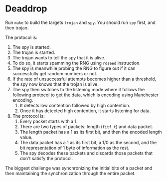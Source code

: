 # Deaddrop

Run `make` to build the targets `trojan` and `spy`. You should run `spy` first, and then trojan.

The protocol is:
1. The spy is started.
2. The trojan is started.
3. The trojan wants to tell the spy that it is alive.
4. To do so, it starts spamming the RNG using `rdseed` instruction.
5. The spy is meanwhile probing the RNG to figure out if it can successfully get random numbers or not.
6. If the rate of unsuccessful attempts becomes higher than a threshold, the spy now knows that the trojan is alive.
7. The spy then switches to the listening mode where it follows the following protocol to get the data, which is encoding using Manchester encoding.
    1. It detects low contention followed by high contention.
    2. Once it has detected high contention, it starts listening for data.
8. The protocol is:
    1. Every packet starts with a 1.
    2. There are two types of packets: length (`fitf_t`) and data packet.
    3. The length packet has a 1 as its first bit, and then the encoded length value.
    4. The data packet has a 1 as its first bit, a 1/0 as the second, and the bit representation of 1 byte of information as the rest.
    5. The spy decodes these packets and discards those packets that don't satisfy the protocol.
    
The biggest challenge was synchronizing the initial bits of a packet and then maintaining the synchronization through the entire packet.
  
 

